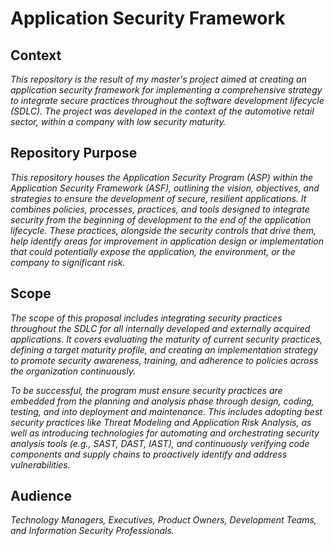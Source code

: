 # Application Security Framework

## Context

*This repository is the result of my master's project aimed at creating an application security framework for implementing a comprehensive strategy to integrate secure practices throughout the software development lifecycle (SDLC). The project was developed in the context of the automotive retail sector, within a company with low security maturity.*

## Repository Purpose

*This repository houses the Application Security Program (ASP) within the Application Security Framework (ASF), outlining the vision, objectives, and strategies to ensure the development of secure, resilient applications. It combines policies, processes, practices, and tools designed to integrate security from the beginning of development to the end of the application lifecycle. These practices, alongside the security controls that drive them, help identify areas for improvement in application design or implementation that could potentially expose the application, the environment, or the company to significant risk.*

## Scope

*The scope of this proposal includes integrating security practices throughout the SDLC for all internally developed and externally acquired applications. It covers evaluating the maturity of current security practices, defining a target maturity profile, and creating an implementation strategy to promote security awareness, training, and adherence to policies across the organization continuously.*

*To be successful, the program must ensure security practices are embedded from the planning and analysis phase through design, coding, testing, and into deployment and maintenance. This includes adopting best security practices like Threat Modeling and Application Risk Analysis, as well as introducing technologies for automating and orchestrating security analysis tools (e.g., SAST, DAST, IAST), and continuously verifying code components and supply chains to proactively identify and address vulnerabilities.*

## Audience

*Technology Managers, Executives, Product Owners, Development Teams, and Information Security Professionals.*
